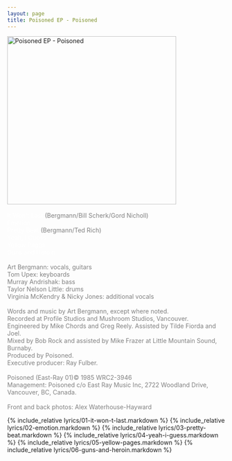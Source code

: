 ```yaml
---
layout: page
title: Poisoned EP - Poisoned
---
```

<div>
<img src="images/stories/album_covers/album_descriptions/poisoned-poisoned(EP).jpg" alt="Poisoned EP - Poisoned" title="Poisoned EP - Poisoned" style="border: 0px solid #000000; width: 390px; height: 388px" width="390" align="bottom" height="388" /><br />
<br />
<span style="color: #ffffff">It Won't Last <span><span class="Apple-style-span"><span style="color: #808080" class="Apple-style-span">(Bergmann/Bill Scherk/Gord Nicholl)</span></span></span></span>
</div>
<div>
<span style="color: #ffffff">Emotion </span>
</div>
<div>
<span style="color: #ffffff">Pretty Beat</span> <span><span style="color: #808080" class="Apple-style-span">(Bergmann/Ted Rich)</span></span>
</div>
<div>
<span style="color: #ffffff">Yeah, I Guess </span>
</div>
<div>
<span style="color: #ffffff">Yellow Pages </span>
</div>
<div>
<span style="color: #ffffff">Guns and Heroin</span> 
</div>
<br />
<div>
<span style="color: #808080">Art Bergmann: vocals, guitars</span>
</div>
<div>
<span style="color: #808080">Tom Upex: keyboards</span>
</div>
<div>
<span style="color: #808080">Murray Andrishak: bass</span>
</div>
<div>
<span style="color: #808080">Taylor Nelson Little: drums</span>
</div>
<div>
<span style="color: #808080">Virginia McKendry &amp; Nicky Jones: additional vocals</span>
</div>
<div>
<span style="color: #808080"><br />
</span><span style="color: #808080">Words and music by Art Bergmann</span><span style="color: #808080">, except where noted.<br />
</span>
</div>
<div>
<span style="color: #808080">Recorded at Profile Studios and Mushroom Studios, Vancouver.</span>
</div>
<div>
<span style="color: #808080">Engineered by Mike Chords and Greg Reely. Assisted by Tilde Fiorda and Joel.</span>
</div>
<div>
<span style="color: #808080">Mixed by Bob Rock and assisted by Mike Frazer at Little Mountain Sound, Burnaby.</span>
</div>
<div>
<span style="color: #808080">Produced by Poisoned. </span>
</div>
<div>
<span style="color: #808080">Executive producer: Ray Fulber.</span>
</div>
<div>
<span style="color: #808080"><br />
</span>
</div>
<div>
<span style="color: #808080">Poisoned (East-Ray 01)&copy; 1985 WRC2-3946<br />
</span>
</div>
<div>
<span style="color: #808080">Management: Poisoned c/o East Ray Music Inc, 2722 Woodland Drive, Vancouver, BC, Canada.</span>
</div>
<div>
<span style="color: #808080"><br />
</span>
</div>
<div>
<span style="color: #808080">Front and back photos: Alex Waterhouse-Hayward</span><br />
</div>

{% include_relative lyrics/01-it-won-t-last.markdown %}
{% include_relative lyrics/02-emotion.markdown %}
{% include_relative lyrics/03-pretty-beat.markdown %}
{% include_relative lyrics/04-yeah-i-guess.markdown %}
{% include_relative lyrics/05-yellow-pages.markdown %}
{% include_relative lyrics/06-guns-and-heroin.markdown %}
